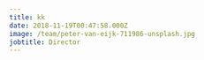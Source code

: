 ```yaml
---
title: kk
date: 2018-11-19T00:47:58.000Z
image: /team/peter-van-eijk-711986-unsplash.jpg
jobtitle: Director
---
```


